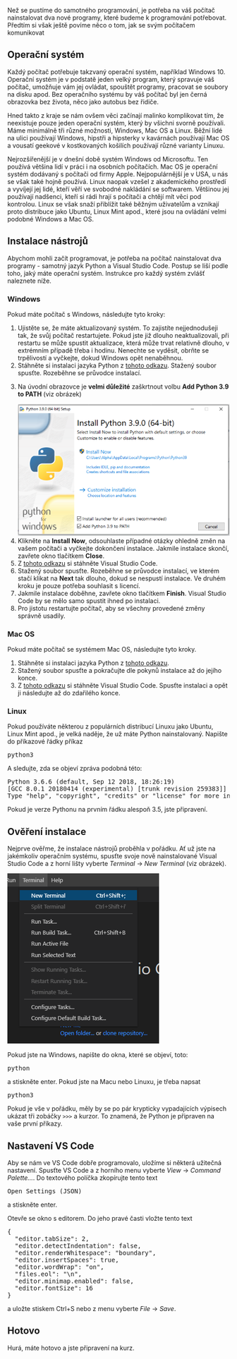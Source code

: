 
Než se pustíme do samotného programování, je potřeba na váš počítač nainstalovat dva nové programy, které budeme k programování potřebovat. Předtím si však ještě povíme něco o tom, jak se svým počítačem komunikovat

## Operační systém
  
Každý počítač potřebuje takzvaný operační systém, například Windows 10. Operační systém je v podstatě jeden velký program, který spravuje váš počítač, umožňuje vám jej ovládat, spouštět programy, pracovat se soubory na disku apod. Bez operačního systému by váš počítač byl jen černá obrazovka bez života, něco jako autobus bez řidiče.

Hned takto z kraje se nám ovšem věci začínají malinko komplikovat tím, že neexistuje pouze jeden operační systém, který by všichni svorně používali. Máme minimálně tři různé možnosti, Windows, Mac OS a Linux. Běžní lidé na ulici používají Windows, hipstři a hipsterky v kavárnách používají Mac OS a vousatí geekové v kostkovaných košilích používají různé varianty Linuxu.

Nejrozšířenější je v dnešní době systém Windows od Microsoftu. Ten používá většina lidí v práci i na osobních počítačích. Mac OS je operační systém dodávaný s počítači od firmy Apple. Nejpopulárnější je v USA, u nás se však také hojně používá. Linux naopak vzešel z akademického prostředí a vyvíjejí jej lidé, kteří věří ve svobodné nakládání se softwarem. Většinou jej používají nadšenci, kteří si rádi hrají s počítači a chtějí mít věci pod kontrolou. Linux se však snaží přiblížit také běžným uživatelům a vznikají proto distribuce jako Ubuntu, Linux Mint apod., které jsou na ovládání velmi podobné Windows a Mac OS.

## Instalace nástrojů

Abychom mohli začít programovat, je potřeba na počítač nainstalovat dva programy - samotný jazyk Python a Visual Studio Code. Postup se liší podle toho, jaký máte operační systém. Instrukce pro každý systém zvlášť naleznete níže.

### Windows
Pokud máte počítač s Windows, následujte tyto kroky:

  <ol>
    <li>Ujistěte se, že máte aktualizovaný systém. To zajistíte nejjednodušeji tak, že svůj počítač restartujete. Pokud jste již dlouho neaktualizovali, při restartu se může spustit aktualizace, která může trvat relativně dlouho, v extrémním případě třeba i hodinu. Nenechte se vyděsit, obrňte se trpělivostí a vyčkejte, dokud Windows opět nenaběhnou.</li>
    <li>Stáhněte si instalaci jazyka Python z <a href="https://www.python.org/ftp/python/3.9.2/python-3.9.2-amd64.exe">tohoto odkazu</a>. Stažený soubor spusťte. Rozeběhne se průvodce instalací. </li>
    <li>
      <p>Na úvodní obrazovce je <strong>velmi důležité</strong> zaškrtnout volbu <strong>Add Python 3.9 to PATH</strong> (viz obrázek)</p>
      <div class="text-center my-4">
        <img src="img/python-setup.png" alt="Instalace Pythonu" />
      </div>
    </li>
    <li>Klikněte na <strong>Install Now</strong>, odsouhlaste případné otázky ohledně změn na vašem počítači a vyčkejte dokončení instalace. Jakmile instalace skončí, zavřete okno tlačítkem <strong>Close</strong>.</li>
    <li>Z <a href="https://aka.ms/win32-x64-user-stable">tohoto odkazu</a> si stáhněte Visual Studio Code.</li>
    <li>Stažený soubor spusťte. Rozeběhne se průvodce instalací, ve kterém stačí klikat na <strong>Next</strong> tak dlouho, dokud se nespustí instalace. Ve druhém kroku je pouze potřeba souhlasit s licencí.</li>
    <li>Jakmile instalace doběhne, zavřete okno tlačítkem <strong>Finish</strong>. Visual Studio Code by se mělo samo spustit ihned po instalaci.</li>
    <li>Pro jistotu restartujte počítač, aby se všechny provedené změny správně usadily.</li>
  </ol>

  <h3>Mac OS</h3>
  <p>Pokud máte počítač se systémem Mac OS, následujte tyto kroky.</p>

  <ol>
    <li>Stáhněte si instalaci jazyka Python z <a href="https://www.python.org/ftp/python/3.7.1/python-3.7.1-macosx10.9.pkg">tohoto odkazu</a>.</li>
    <li>Stažený soubor spusťte a pokračujte dle pokynů instalace až do jejího konce.</li>
    <li>Z <a href="https://go.microsoft.com/fwlink/?LinkID=620882">tohoto odkazu</a> si stáhněte Visual Studio Code. Spusťte instalaci a opět ji následujte až do zdařilého konce.</li>
  </ol>

  <h3>Linux</h3>
  <p>Pokud používáte některou z populárních distribucí Linuxu jako Ubuntu, Linux Mint apod., je velká naděje, že už máte Python nainstalovaný. Napište do příkazové řádky příkaz</p>

  <pre>python3</pre>

  <p>A sledujte, zda se objeví zpráva podobná této:</p>

  <pre>Python 3.6.6 (default, Sep 12 2018, 18:26:19) 
[GCC 8.0.1 20180414 (experimental) [trunk revision 259383]] on linux
Type "help", "copyright", "credits" or "license" for more information.</pre>

  <p>Pokud je verze Pythonu na prvním řádku alespoň 3.5, jste připravení.</p>


  <h2>Ověření instalace</h2>
  <p>Nejprve ověřme, že instalace nástrojů proběhla v pořádku. Ať už jste na jakémkoliv operačním systému, spusťte svoje nově nainstalované Visual Studio Code a z horní lišty vyberte <em>Terminal</em> → <em>New Terminal</em> (viz obrázek).</p>

  <div class="text-center my-4">
    <img src="img/vscode-term.png" alt="VS Code Terminal" />
  </div>

  <p>Pokud jste na Windows, napište do okna, které se objeví, toto:</p>

  <pre>python</pre>

  <p>a stiskněte enter. Pokud jste na Macu nebo Linuxu, je třeba napsat</p>

  <pre>python3</pre>

  <p>Pokud je vše v pořádku, měly by se po pár krypticky vypadajících výpisech ukázat tři zobáčky <code>&gt;&gt;&gt;</code> a kurzor. To znamená, že Python je připraven na vaše první příkazy. </p>

  <h2>Nastavení VS Code</h2>

  <p>Aby se nám ve VS Code dobře programovalo, uložíme si některá užitečná nastavení. Spusťte VS Code a z horního menu vyberte <em>View</em> → <em>Command Palette...</em>. Do textového políčka zkopírujte tento text </p>

  <pre>Open Settings (JSON)</pre>

  <p>a stiskněte enter.</p>

  <p>Otevře se okno s editorem. Do jeho pravé časti vložte tento text</p>

<pre>{
  "editor.tabSize": 2,
  "editor.detectIndentation": false,
  "editor.renderWhitespace": "boundary",
  "editor.insertSpaces": true,
  "editor.wordWrap": "on",
  "files.eol": "\n",
  "editor.minimap.enabled": false,
  "editor.fontSize": 16
}</pre>

  <p>a uložte stiskem Ctrl+S nebo z menu vyberte <em>File</em> → <em>Save</em>.</p>

  <h2>Hotovo</h2>
  <p>Hurá, máte hotovo a jste připravení na kurz.</p>


